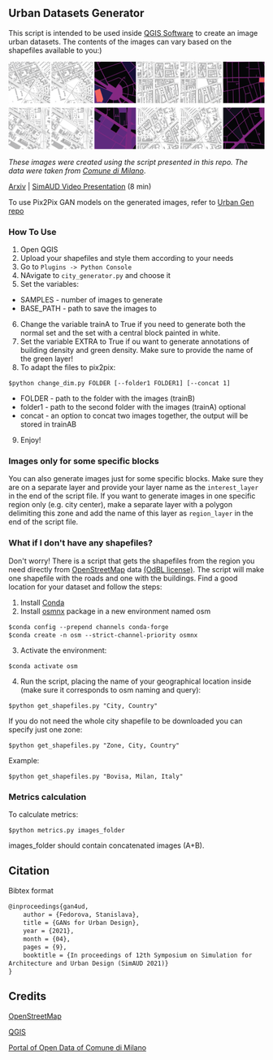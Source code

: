 ## Urban Datasets Generator

This script is intended to be used inside <a href="https://www.qgis.org/en/site/">QGIS Software</a> to create an image urban datasets. The contents of the images can vary based on the shapefiles available to you:)

<img src="dataset_example1.png" width="1000"/>

_These images were created using the script presented in this repo. The data were taken from_ <a href="https://dati.comune.milano.it/">_Comune di Milano_</a>.


[Arxiv](https://arxiv.org/abs/2105.01727)   |    [SimAUD Video Presentation](https://www.youtube.com/watch?t=3317&v=jO5kzjUUG08&feature=youtu.be) (8 min)

To use Pix2Pix GAN models on the generated images, refer to [Urban Gen repo](https://github.com/STASYA00/UrbanGen)

### How To Use

1. Open QGIS
2. Upload your shapefiles and style them according to your needs
3. Go to ```Plugins -> Python Console```
4. NAvigate to ```city_generator.py``` and choose it
5. Set the variables:
* SAMPLES - number of images to generate
* BASE_PATH - path to save the images to
6. Change the variable trainA to True if you need to generate both the normal set and the set with a central block painted in white.
7. Set the variable EXTRA to True if ou want to generate annotations of building density and green density. Make sure to provide the name of the green layer!
8. To adapt the files to pix2pix:
```
$python change_dim.py FOLDER [--folder1 FOLDER1] [--concat 1]
```
* FOLDER - path to the folder with the images (trainB)
* folder1 - path to the second folder with the images (trainA) optional
* concat - an option to concat two images together, the output will be stored in trainAB
9. Enjoy!

### Images only for some specific blocks

You can also generate images just for some specific blocks. Make sure they are on a separate layer and  provide your layer name as the ```interest_layer``` in the end of the script file. If you want to generate images in one specific region only (e.g. city center), make a separate layer with a polygon delimiting this zone and add the name of this layer as ```region_layer``` in the end of the script file.

### What if I don't have any shapefiles?

Don't worry! There is a script that gets the shapefiles from the region you need directly from <a href="https://www.openstreetmap.org/">OpenStreetMap</a> data <a href="https://opendatacommons.org/licenses/odbl/">(OdBL license)</a>. The script will make one shapefile with the roads and one with the buildings. Find a good location for your dataset and follow the steps:

1. Install <a href="https://www.anaconda.com/products/individual">Conda</a>
2. Install <a href="https://osmnx.readthedocs.io/en/stable/">osmnx</a> package in a new environment named osm

```
$conda config --prepend channels conda-forge
$conda create -n osm --strict-channel-priority osmnx
```
  
3. Activate the environment:
```
$conda activate osm
```
  
4. Run the script, placing the name of your geographical location inside (make sure it corresponds to osm naming and query):
```
$python get_shapefiles.py "City, Country"
```
If you do not need the whole city shapefile to be downloaded you can specify just one zone:
```
$python get_shapefiles.py "Zone, City, Country"
```
Example:
```
$python get_shapefiles.py "Bovisa, Milan, Italy"
```

### Metrics calculation

To calculate metrics:
```
$python metrics.py images_folder
```
images_folder should contain concatenated images (A+B).

## Citation

Bibtex format

```
@inproceedings{gan4ud,
    author = {Fedorova, Stanislava},
    title = {GANs for Urban Design},
    year = {2021},
    month = {04},
    pages = {9},
    booktitle = {In proceedings of 12th Symposium on Simulation for Architecture and Urban Design (SimAUD 2021)}
}
```

## Credits

[OpenStreetMap](https://www.openstreetmap.org/)

[QGIS](https://www.qgis.org/en/site/)

[Portal of Open Data of Comune di Milano](https://dati.comune.milano.it/)
